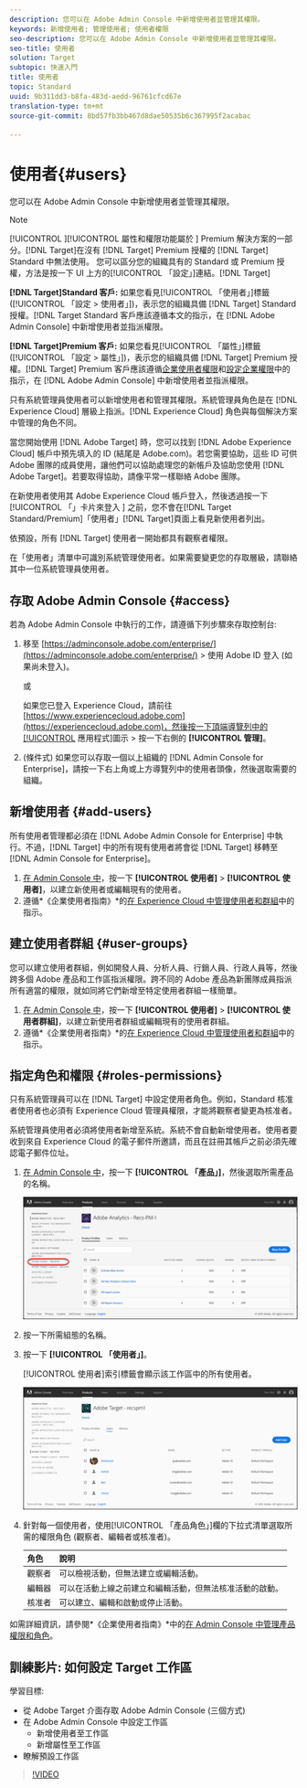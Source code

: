 ```yaml
---
description: 您可以在 Adobe Admin Console 中新增使用者並管理其權限。
keywords: 新增使用者; 管理使用者; 使用者權限
seo-description: 您可以在 Adobe Admin Console 中新增使用者並管理其權限。
seo-title: 使用者
solution: Target
subtopic: 快速入門
title: 使用者
topic: Standard
uuid: 9b311dd3-b8fa-483d-aedd-96761cfcd67e
translation-type: tm+mt
source-git-commit: 8bd57fb3bb467d8dae50535b6c367995f2acabac

---
```



# 使用者{#users}

您可以在 Adobe Admin Console 中新增使用者並管理其權限。

>[!NOTE]
>
>[!UICONTROL ][!UICONTROL 屬性和權限功能屬於 ] Premium 解決方案的一部分。[!DNL Target]在沒有 [!DNL Target] Premium 授權的 [!DNL Target] Standard 中無法使用。
>您可以區分您的組織具有的 Standard 或 Premium 授權，方法是按一下 UI 上方的[!UICONTROL 「設定」]連結。[!DNL Target]
>
>**[!DNL Target]Standard 客戶:** 如果您看見[!UICONTROL 「使用者」]標籤 ([!UICONTROL 「設定 &gt; 使用者」])，表示您的組織具備 [!DNL Target] Standard 授權。[!DNL Target Standard 客戶應該遵循本文的指示，在 [!DNL Adobe Admin Console] 中新增使用者並指派權限。
>
>**[!DNL Target]Premium 客戶:** 如果您看見[!UICONTROL 「屬性」]標籤 ([!UICONTROL 「設定 &gt; 屬性」])，表示您的組織具備 [!DNL Target] Premium 授權。[!DNL Target] Premium 客戶應該遵循[企業使用者權限](/help/administrating-target/c-user-management/property-channel/property-channel.md)和[設定企業權限](/help/administrating-target/c-user-management/property-channel/properties-overview.md)中的指示，在 [!DNL Adobe Admin Console] 中新增使用者並指派權限。

只有系統管理員使用者可以新增使用者和管理其權限。系統管理員角色是在 [!DNL Experience Cloud] 層級上指派。[!DNL Experience Cloud] 角色與每個解決方案中管理的角色不同。

當您開始使用 [!DNL Adobe Target] 時，您可以找到 [!DNL Adobe Experience Cloud] 帳戶中預先填入的 ID (結尾是 Adobe.com)。若您需要協助，這些 ID 可供 Adobe 團隊的成員使用，讓他們可以協助處理您的新帳戶及協助您使用 [!DNL Adobe Target]。若要取得協助，請像平常一樣聯絡 Adobe 團隊。

在新使用者使用其 Adobe Experience Cloud 帳戶登入，然後透過按一下[!UICONTROL 「」卡片來登入 ] 之前，您不會在[!DNL Target Standard/Premium]「使用者」[!DNL Target]頁面上看見新使用者列出。

依預設，所有 [!DNL Target] 使用者一開始都具有觀察者權限。

在「使用者」清單中可識別系統管理使用者。如果需要變更您的存取層級，請聯絡其中一位系統管理員使用者。

## 存取 Adobe Admin Console {#access}

若為 Adobe Admin Console 中執行的工作，請遵循下列步驟來存取控制台:

1. 移至 [https://adminconsole.adobe.com/enterprise/](https://adminconsole.adobe.com/enterprise/) &gt; 使用 Adobe ID 登入 (如果尚未登入)。

   或

   如果您已登入 Experience Cloud，請前往 [https://www.experiencecloud.adobe.com](https://experiencecloud.adobe.com)，然後按一下頂端導覽列中的[!UICONTROL 應用程式]圖示 &gt; 按一下右側的 **[!UICONTROL 管理]**。

1. (條件式) 如果您可以存取一個以上組織的 [!DNL Admin Console for Enterprise]，請按一下右上角或上方導覽列中的使用者頭像，然後選取需要的組織。

## 新增使用者 {#add-users}

所有使用者管理都必須在 [!DNL Adobe Admin Console for Enterprise] 中執行。不過，[!DNL Target] 中的所有現有使用者將會從 [!DNL Target] 移轉至 [!DNL Admin Console for Enterprise]。

1. [在 Admin Console 中](../../../administrating-target/c-user-management/c-user-management/user-management.md#section_79796E0227D048F59BAE0AB02E544EBE)，按一下 **[!UICONTROL 使用者]** &gt; **[!UICONTROL 使用者]**，以建立新使用者或編輯現有的使用者。
1. 遵循*《企業使用者指南》*的[在 Experience Cloud 中管理使用者和群組](https://helpx.adobe.com/enterprise/help/users.html)中的指示。

## 建立使用者群組 {#user-groups}

您可以建立使用者群組，例如開發人員、分析人員、行銷人員、行政人員等，然後跨多個 Adobe 產品和工作區指派權限。跨不同的 Adobe 產品為新團隊成員指派所有適當的權限，就如同將它們新增至特定使用者群組一樣簡單。

1. [在 Admin Console 中](../../../administrating-target/c-user-management/c-user-management/user-management.md#section_79796E0227D048F59BAE0AB02E544EBE)，按一下 **[!UICONTROL 使用者]** &gt; **[!UICONTROL 使用者群組]**，以建立新使用者群組或編輯現有的使用者群組。
1. 遵循*《企業使用者指南》*的[在 Experience Cloud 中管理使用者和群組](https://helpx.adobe.com/enterprise/help/users.html)中的指示。

## 指定角色和權限 {#roles-permissions}

只有系統管理員可以在 [!DNL Target] 中設定使用者角色。例如，Standard 核准者使用者也必須有 Experience Cloud 管理員權限，才能將觀察者變更為核准者。

系統管理員使用者必須將使用者新增至系統。系統不會自動新增使用者。使用者要收到來自 Experience Cloud 的電子郵件所邀請，而且在註冊其帳戶之前必須先確認電子郵件位址。

1. [在 Admin Console 中](../../../administrating-target/c-user-management/c-user-management/user-management.md#section_79796E0227D048F59BAE0AB02E544EBE)，按一下 **[!UICONTROL 「產品」]**，然後選取所需產品的名稱。

   ![產品索引標籤](/help/administrating-target/c-user-management/c-user-management/assets/workspace-new.png)

1. 按一下所需組態的名稱。
1. 按一下 **[!UICONTROL 「使用者」]**。

   [!UICONTROL 使用者]索引標籤會顯示該工作區中的所有使用者。

   ![設定使用者](/help/administrating-target/c-user-management/c-user-management/assets/configuration_users-new.png)

1. 針對每一個使用者，使用[!UICONTROL 「產品角色」]欄的下拉式清單選取所需的權限角色 (觀察者、編輯者或核准者)。

   | 角色 | 說明 |
   |--- |--- |
   | 觀察者 | 可以檢視活動，但無法建立或編輯活動。 |
   | 編輯器 | 可以在活動上線之前建立和編輯活動，但無法核准活動的啟動。 |
   | 核准者 | 可以建立、編輯和啟動或停止活動。 |

如需詳細資訊，請參閱*《企業使用者指南》*中的[在 Admin Console 中管理產品權限和角色](https://helpx.adobe.com/enterprise/help/manage-permissions-and-roles.html)。

## 訓練影片: 如何設定 Target 工作區

學習目標:

* 從 Adobe Target 介面存取 Adobe Admin Console (三個方式)
* 在 Adobe Admin Console 中設定工作區
   * 新增使用者至工作區
   * 新增屬性至工作區
* 瞭解預設工作區

>[!VIDEO](https://video.tv.adobe.com/v/19463/?captions=chi_hant)
